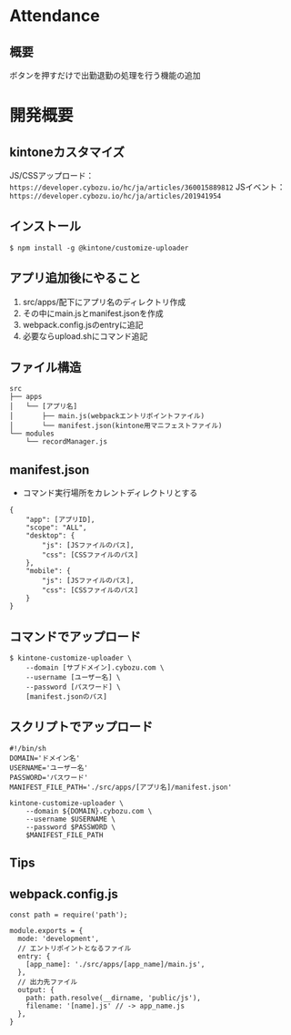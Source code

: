 # Attendance
## 概要
ボタンを押すだけで出勤退勤の処理を行う機能の追加


# 開発概要
## kintoneカスタマイズ
JS/CSSアップロード：`https://developer.cybozu.io/hc/ja/articles/360015889812`
JSイベント：`https://developer.cybozu.io/hc/ja/articles/201941954`


## インストール
```
$ npm install -g @kintone/customize-uploader
```

## アプリ追加後にやること
1. src/apps/配下にアプリ名のディレクトリ作成
2. その中にmain.jsとmanifest.jsonを作成
3. webpack.config.jsのentryに追記
4. 必要ならupload.shにコマンド追記

## ファイル構造
```
src
├── apps
│   └── [アプリ名]
│       ├── main.js(webpackエントリポイントファイル)
│       └── manifest.json(kintone用マニフェストファイル)
└── modules
    └── recordManager.js
```

## manifest.json
- コマンド実行場所をカレントディレクトリとする
```json:
{
    "app": [アプリID],
    "scope": "ALL",
    "desktop": {
        "js": [JSファイルのパス],
        "css": [CSSファイルのパス]
    },
    "mobile": {
        "js": [JSファイルのパス],
        "css": [CSSファイルのパス]
    }
}
```

## コマンドでアップロード
```
$ kintone-customize-uploader \
    --domain [サブドメイン].cybozu.com \
    --username [ユーザー名] \
    --password [パスワード] \
    [manifest.jsonのパス]
```

## スクリプトでアップロード
```bash:
#!/bin/sh
DOMAIN='ドメイン名'
USERNAME='ユーザー名'
PASSWORD='パスワード'
MANIFEST_FILE_PATH='./src/apps/[アプリ名]/manifest.json'

kintone-customize-uploader \
    --domain ${DOMAIN}.cybozu.com \
    --username $USERNAME \
    --password $PASSWORD \
    $MANIFEST_FILE_PATH
```

## Tips
## webpack.config.js
```js:
const path = require('path');

module.exports = {
  mode: 'development',
  // エントリポイントとなるファイル
  entry: {
    [app_name]: './src/apps/[app_name]/main.js',
  },
  // 出力先ファイル
  output: {
    path: path.resolve(__dirname, 'public/js'),
    filename: '[name].js' // -> app_name.js
  },
}
```
